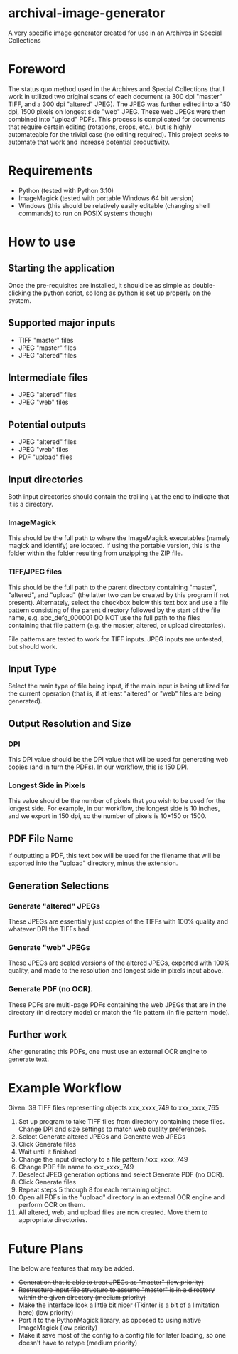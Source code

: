 # archival-image-generator
A very specific image generator created for use in an Archives in Special Collections

# Foreword
The status quo method used in the Archives and Special Collections that I work in utilized two original scans of each document (a 300 dpi "master" TIFF, and a 300 dpi "altered" JPEG). The JPEG was further edited into a 150 dpi, 1500 pixels on longest side "web" JPEG. These web JPEGs were then combined into "upload" PDFs. This process is complicated for documents that require certain editing (rotations, crops, etc.), but is highly automateable for the trivial case (no editing required). This project seeks to automate that work and increase potential productivity.

# Requirements
- Python (tested with Python 3.10)
- ImageMagick (tested with portable Windows 64 bit version)
- Windows (this should be relatively easily editable (changing shell commands) to run on POSIX systems though)

# How to use

## Starting the application
Once the pre-requisites are installed, it should be as simple as double-clicking the python script, so long as python is set up properly on the system.

## Supported major inputs
- TIFF "master" files
- JPEG "master" files
- JPEG "altered" files

## Intermediate files
- JPEG "altered" files
- JPEG "web" files

## Potential outputs
- JPEG "altered" files
- JPEG "web" files
- PDF "upload" files

## Input directories
Both input directories should contain the trailing \ at the end to indicate that it is a directory.

### ImageMagick
This should be the full path to where the ImageMagick executables (namely magick and identify) are located. If using the portable version, this is the folder within the folder resulting from unzipping the ZIP file.

### TIFF/JPEG files
This should be the full path to the parent directory containing "master", "altered", and "upload" (the latter two can be created by this program if not present). Alternately, select the checkbox below this text box and use a file pattern consisting of the parent directory followed by the start of the file name, e.g. abc_defg_000001 DO NOT use the full path to the files containing that file pattern (e.g. the master, altered, or upload directories).

File patterns are tested to work for TIFF inputs. JPEG inputs are untested, but should work.

## Input Type
Select the main type of file being input, if the main input is being utilized for the current operation (that is, if at least "altered" or "web" files are being generated).

## Output Resolution and Size

### DPI
This DPI value should be the DPI value that will be used for generating web copies (and in turn the PDFs). In our workflow, this is 150 DPI.

### Longest Side in Pixels
This value should be the number of pixels that you wish to be used for the longest side. For example, in our workflow, the longest side is 10 inches, and we export in 150 dpi, so the number of pixels is 10*150 or 1500.

## PDF File Name
If outputting a PDF, this text box will be used for the filename that will be exported into the "upload" directory, minus the extension.

## Generation Selections

### Generate "altered" JPEGs
These JPEGs are essentially just copies of the TIFFs with 100% quality and whatever DPI the TIFFs had.

### Generate "web" JPEGs
These JPEGs are scaled versions of the altered JPEGs, exported with 100% quality, and made to the resolution and longest side in pixels input above.

### Generate PDF (no OCR).
These PDFs are multi-page PDFs containing the web JPEGs that are in the directory (in directory mode) or match the file pattern (in file pattern mode).

## Further work
After generating this PDFs, one must use an external OCR engine to generate text.

# Example Workflow
Given: 39 TIFF files representing objects xxx_xxxx_749 to xxx_xxxx_765

1. Set up program to take TIFF files from directory containing those files. Change DPI and size settings to match web quality preferences.
2. Select Generate altered JPEGs and Generate web JPEGs
3. Click Generate files
4. Wait until it finished
5. Change the input directory to a file pattern <directory>/xxx_xxxx_749
6. Change PDF file name to xxx_xxxx_749
7. Deselect JPEG generation options and select Generate PDF (no OCR).
8. Click Generate files
9. Repeat steps 5 through 8 for each remaining object.
10. Open all PDFs in the "upload" directory in an external OCR engine and perform OCR on them.
11. All altered, web, and upload files are now created. Move them to appropriate directories.

# Future Plans
The below are features that may be added.
- ~~Generation that is able to treat JPEGs as "master" (low priority)~~
- ~~Restructure input file structure to assume "master" is in a directory within the given directory (medium priority)~~
- Make the interface look a little bit nicer (Tkinter is a bit of a limitation here) (low priority)
- Port it to the PythonMagick library, as opposed to using native ImageMagick (low priority)
- Make it save most of the config to a config file for later loading, so one doesn't have to retype (medium priority)

